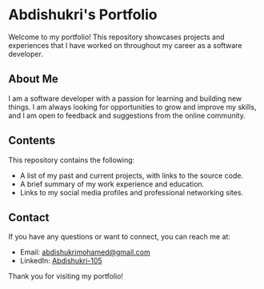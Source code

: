# Abdishukri's Portfolio

Welcome to my portfolio! This repository showcases projects and experiences that I have worked on throughout my career as a software developer.

## About Me

I am a software developer with a passion for learning and building new things. I am always looking for opportunities to grow and improve my skills, and I am open to feedback and suggestions from the online community.

## Contents

This repository contains the following:

- A list of my past and current projects, with links to the source code.
- A brief summary of my work experience and education.
- Links to my social media profiles and professional networking sites.

## Contact

If you have any questions or want to connect, you can reach me at:

- Email: abdishukrimohamed@gmail.com
- LinkedIn: [Abdishukri-105](https://github.com/abdishukri-105)

Thank you for visiting my portfolio!


